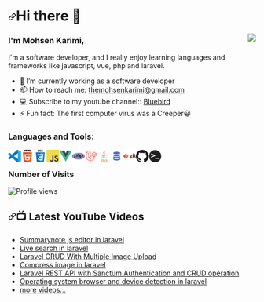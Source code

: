 <h1 dir="auto"><a id="user-content-Hello" class="anchor" aria-hidden="true" href="#Hello"><svg class="octicon octicon-link" viewBox="0 0 16 16" version="1.1" width="16" height="16" aria-hidden="true"><path fill-rule="evenodd" d="M7.775 3.275a.75.75 0 001.06 1.06l1.25-1.25a2 2 0 112.83 2.83l-2.5 2.5a2 2 0 01-2.83 0 .75.75 0 00-1.06 1.06 3.5 3.5 0 004.95 0l2.5-2.5a3.5 3.5 0 00-4.95-4.95l-1.25 1.25zm-4.69 9.64a2 2 0 010-2.83l2.5-2.5a2 2 0 012.83 0 .75.75 0 001.06-1.06 3.5 3.5 0 00-4.95 0l-2.5 2.5a3.5 3.5 0 004.95 4.95l1.25-1.25a.75.75 0 00-1.06-1.06l-1.25 1.25a2 2 0 01-2.83 0z"></path></svg></a>Hi there 👋</h1>

<img align="right" src="https://github-readme-stats.vercel.app/api?username=mohsenkarimi-mk&show_icons=true&hide_border=true">

<!-- ### Hi there 👋,  -->
### I'm Mohsen Karimi,
I'm a software developer, and I really enjoy learning languages and frameworks like javascript, vue, php and laravel. <!-- I also design in general.-->


- 🔭 I’m currently working as a software developer 
- 📫 How to reach me: themohsenkarimi@gmail.com 
- 💻 Subscribe to my youtube channel:: [Bluebird](https://www.youtube.com/c/BluebirdTech)
- ⚡ Fun fact: The first computer virus was a Creeper😀



### Languages and Tools:
[<img align="left" alt="Visual Studio Code" width="26px"  title="Visual Studio code" src="https://raw.githubusercontent.com/github/explore/80688e429a7d4ef2fca1e82350fe8e3517d3494d/topics/visual-studio-code/visual-studio-code.png" />](https://www.youtube.com/c/BluebirdTech)

[<img align="left" alt="HTML5" width="26px" title="HTML5" src="https://raw.githubusercontent.com/github/explore/80688e429a7d4ef2fca1e82350fe8e3517d3494d/topics/html/html.png" />](https://www.youtube.com/c/BluebirdTech)

[<img align="left" alt="CSS3" width="26px"  title="CSS" src="https://raw.githubusercontent.com/github/explore/80688e429a7d4ef2fca1e82350fe8e3517d3494d/topics/css/css.png" />](https://www.youtube.com/c/BluebirdTech)

[<img align="left" alt="JavaScript" width="26px"  title="JavaScript" src="https://raw.githubusercontent.com/github/explore/80688e429a7d4ef2fca1e82350fe8e3517d3494d/topics/javascript/javascript.png" />](https://www.youtube.com/c/BluebirdTech)

[<img align="left" alt="vue" width="26px"  title="Vue.js" src="https://raw.githubusercontent.com/github/explore/80688e429a7d4ef2fca1e82350fe8e3517d3494d/topics/vue/vue.png" />](https://www.youtube.com/c/BluebirdTech)

[<img align="left" alt="php" width="26px"  title="PHP" src="https://raw.githubusercontent.com/github/explore/80688e429a7d4ef2fca1e82350fe8e3517d3494d/topics/php/php.png" />](https://www.youtube.com/c/BluebirdTech)

[<img align="left" alt="laravel" width="26px"  title="Laravel" src="https://raw.githubusercontent.com/github/explore/80688e429a7d4ef2fca1e82350fe8e3517d3494d/topics/laravel/laravel.png" />](https://www.youtube.com/c/BluebirdTech)

[<img align="left" alt="java" width="26px"   title="Java" src="https://raw.githubusercontent.com/github/explore/80688e429a7d4ef2fca1e82350fe8e3517d3494d/topics/java/java.png" />](https://www.youtube.com/c/BluebirdTech)

[<img align="left" alt="SQL" width="26px"  title="SQL" src="https://raw.githubusercontent.com/github/explore/80688e429a7d4ef2fca1e82350fe8e3517d3494d/topics/sql/sql.png" />](https://www.youtube.com/c/BluebirdTech)

[<img align="left" alt="Git" width="26px"  title="git" src="https://raw.githubusercontent.com/github/explore/80688e429a7d4ef2fca1e82350fe8e3517d3494d/topics/git/git.png" />](https://www.youtube.com/c/BluebirdTech)

[<img align="left" alt="GitHub" width="26px" title="github" src="https://raw.githubusercontent.com/github/explore/78df643247d429f6cc873026c0622819ad797942/topics/github/github.png" />](https://www.youtube.com/c/BluebirdTech)

[<img align="left" alt="Terminal" width="26px" title="terminal" src="https://raw.githubusercontent.com/github/explore/80688e429a7d4ef2fca1e82350fe8e3517d3494d/topics/terminal/terminal.png" />](https://www.youtube.com/c/BluebirdTech)


<br />

### Number of Visits
 ![Profile views](https://gpvc.arturio.dev/mohsenkarimi-mk)  

<!--
 ![GitHub stats](https://github-readme-stats.vercel.app/api?username=mohsenkarimi-mk&show_icons=true)
![Profile views](https://gpvc.arturio.dev/mohsenkarimi-mk)  
-->

<h2 dir="auto"><a id="user-content-examples-of-work" class="anchor" aria-hidden="true" href="#examples-of-work"><svg class="octicon octicon-link" viewBox="0 0 16 16" version="1.1" width="16" height="16" aria-hidden="true"><path fill-rule="evenodd" d="M7.775 3.275a.75.75 0 001.06 1.06l1.25-1.25a2 2 0 112.83 2.83l-2.5 2.5a2 2 0 01-2.83 0 .75.75 0 00-1.06 1.06 3.5 3.5 0 004.95 0l2.5-2.5a3.5 3.5 0 00-4.95-4.95l-1.25 1.25zm-4.69 9.64a2 2 0 010-2.83l2.5-2.5a2 2 0 012.83 0 .75.75 0 001.06-1.06 3.5 3.5 0 00-4.95 0l-2.5 2.5a3.5 3.5 0 004.95 4.95l1.25-1.25a.75.75 0 00-1.06-1.06l-1.25 1.25a2 2 0 01-2.83 0z"></path></svg></a>📺 Latest YouTube Videos</h2>

- [Summarynote js editor in laravel](https://www.youtube.com/watch?v=Qq-7DstQq5k)
- [Live search in laravel](https://www.youtube.com/watch?v=WnJaOFdCWrU&t=1s)
- [Laravel CRUD With Multiple Image Upload](https://www.youtube.com/watch?v=XcFIluYkCS4)
- [Compress image in laravel](https://www.youtube.com/watch?v=OG9vVDJRjYU&t=22s)
- [Laravel REST API with Sanctum Authentication and CRUD operation](https://www.youtube.com/watch?v=BnRChZONu8E)
- [Operating system browser and device detection in laravel](https://www.youtube.com/watch?v=I3itdlJ4kJU&t=61s)
- [more videos...](https://www.youtube.com/c/BluebirdTech)

<!--
📺 My Youtube Videos
-->
